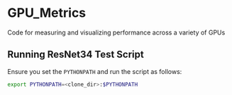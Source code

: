 # GPU_Metrics
Code for measuring and visualizing performance across a variety of GPUs 



## Running ResNet34 Test Script

Ensure you set the `PYTHONPATH` and run the script as follows:

```bash
export PYTHONPATH=<clone_dir>:$PYTHONPATH
```

